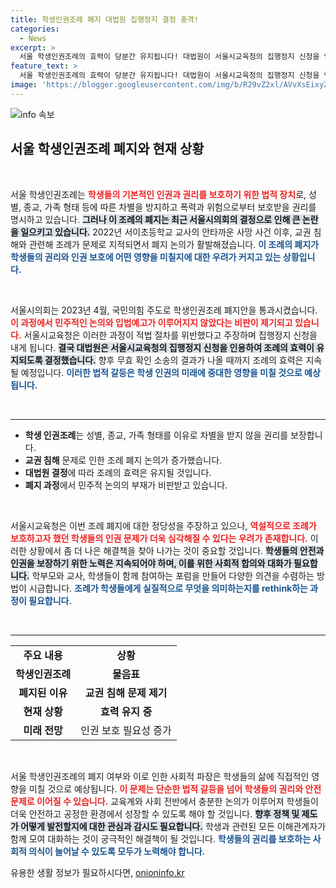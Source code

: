 ```yaml
---
title: 학생인권조례 폐지 대법원 집행정지 결정 충격!
categories:
  - News
excerpt: >
  서울 학생인권조례의 효력이 당분간 유지됩니다! 대법원이 서울시교육청의 집행정지 신청을 인용하며, 인권 보호 논란이 한층 격화되고 있습니다. 이 조례의 운명은 어떻게 될까요? 클릭하여 최신 소식을 확인하세요!
feature_text: >
  서울 학생인권조례의 효력이 당분간 유지됩니다! 대법원이 서울시교육청의 집행정지 신청을 인용하며, 인권 보호 논란이 한층 격화되고 있습니다. 이 조례의 운명은 어떻게 될까요? 클릭하여 최신 소식을 확인하세요!
image: 'https://blogger.googleusercontent.com/img/b/R29vZ2xl/AVvXsEixyZcFfHzMRdzZMjFBmAUKJYCLCGyLL1o632UiGVXcaFdKo_bkvkuCioo0uUKlGfBVcT3P84aROyZIXSBEx3Aw5nCQ3pTgDom1WDC4m8eifvWiAmWEEVb4x6G_l8C0QH225ldMjyaFvpxGEBGNO37VmDTDMHGhJPq73UglMfDca1-0aw/s1600/blogspot.png'
---
```


<p><img src="https://blogger.googleusercontent.com/img/b/R29vZ2xl/AVvXsEixyZcFfHzMRdzZMjFBmAUKJYCLCGyLL1o632UiGVXcaFdKo_bkvkuCioo0uUKlGfBVcT3P84aROyZIXSBEx3Aw5nCQ3pTgDom1WDC4m8eifvWiAmWEEVb4x6G_l8C0QH225ldMjyaFvpxGEBGNO37VmDTDMHGhJPq73UglMfDca1-0aw/s1600/blogspot.png" alt="info 속보" /></p>

<h2 data-ke-size="size26">서울 학생인권조례 폐지와 현재 상황</h2>

<p data-ke-size="size16">&nbsp;</p>

<p>서울 학생인권조례는 <b><span style="color: #ee2323;">학생들의 기본적인 인권과 권리를 보호하기 위한 법적 장치</span></b>로, 성별, 종교, 가족 형태 등에 따른 차별을 방지하고 폭력과 위험으로부터 보호받을 권리를 명시하고 있습니다. <b><span style="background-color: #21538527;">그러나 이 조례의 폐지는 최근 서울시의회의 결정으로 인해 큰 논란을 일으키고 있습니다.</span></b> 2022년 서이초등학교 교사의 안타까운 사망 사건 이후, 교권 침해와 관련해 조례가 문제로 지적되면서 폐지 논의가 활발해졌습니다. <b><span style="color: #1a5490;">이 조례의 폐지가 학생들의 권리와 인권 보호에 어떤 영향을 미칠지에 대한 우려가 커지고 있는 상황입니다.</span></b></p>

<p data-ke-size="size16">&nbsp;</p>

<p>서울시의회는 2023년 4월, 국민의힘 주도로 학생인권조례 폐지안을 통과시켰습니다. <b><span style="color: #ee2323;">이 과정에서 민주적인 논의와 입법예고가 이루어지지 않았다는 비판이 제기되고 있습니다.</span></b> 서울시교육청은 이러한 과정이 적법 절차를 위반했다고 주장하며 집행정지 신청을 내게 됩니다. <b><span style="background-color: #21538527;">결국 대법원은 서울시교육청의 집행정지 신청을 인용하여 조례의 효력이 유지되도록 결정했습니다.</span></b> 향후 무효 확인 소송의 결과가 나올 때까지 조례의 효력은 지속될 예정입니다. <b><span style="color: #1a5490;">이러한 법적 갈등은 학생 인권의 미래에 중대한 영향을 미칠 것으로 예상됩니다.</span></b></p>

<p data-ke-size="size16">&nbsp;</p>

<hr />

<ul>
    <li><b>학생 인권조례</b>는 성별, 종교, 가족 형태를 이유로 차별을 받지 않을 권리를 보장합니다.</li>
    <li><b>교권 침해</b> 문제로 인한 조례 폐지 논의가 증가했습니다.</li>
    <li><b>대법원 결정</b>에 따라 조례의 효력은 유지될 것입니다.</li>
    <li><b>폐지 과정</b>에서 민주적 논의의 부재가 비판받고 있습니다.</li>
</ul>

<p data-ke-size="size16">&nbsp;</p>

<p>서울시교육청은 이번 조례 폐지에 대한 정당성을 주장하고 있으나, <b><span style="color: #ee2323;">역설적으로 조례가 보호하고자 했던 학생들의 인권 문제가 더욱 심각해질 수 있다는 우려가 존재합니다.</span></b> 이러한 상황에서 좀 더 나은 해결책을 찾아 나가는 것이 중요할 것입니다. <b><span style="background-color: #21538527;">학생들의 안전과 인권을 보장하기 위한 노력은 지속되어야 하며, 이를 위한 사회적 합의와 대화가 필요합니다.</span></b> 학부모와 교사, 학생들이 함께 참여하는 포럼을 만들어 다양한 의견을 수렴하는 방법이 시급합니다. <b><span style="color: #1a5490;">조례가 학생들에게 실질적으로 무엇을 의미하는지를 rethink하는 과정이 필요합니다.</span></b></p>

<p data-ke-size="size16">&nbsp;</p>

<hr />

<table style="width: 100%; border-collapse: collapse;">
    <tr>
        <td style="text-align: center; height: 22px;"><b>주요 내용</b></td>
        <td style="text-align: center; height: 22px;"><b>상황</b></td>
    </tr>
    <tr>
        <td style="text-align: center; height: 17px;"><b>학생인권조례</b></td>
        <td style="text-align: center; height: 17px;"><b>물음표</b></td>
    </tr>
    <tr>
        <td style="text-align: center; height: 17px;"><b>폐지된 이유</b></td>
        <td style="text-align: center; height: 17px;"><b>교권 침해 문제 제기</b></td>
    </tr>
    <tr>
        <td style="text-align: center; height: 17px;"><b>현재 상황</b></td>
        <td style="text-align: center; height: 17px;"><b>효력 유지 중</b></td>
    </tr>
    <tr>
        <td style="text-align: center; height: 17px;"><b>미래 전망</b></td>
        <td style="text-align: center; height: 17px;">인권 보호 필요성 증가</td>
    </tr>
</table>

<p data-ke-size="size16">&nbsp;</p>

<p>서울 학생인권조례의 폐지 여부와 이로 인한 사회적 파장은 학생들의 삶에 직접적인 영향을 미칠 것으로 예상됩니다. <b><span style="color: #ee2323;">이 문제는 단순한 법적 갈등을 넘어 학생들의 권리와 안전 문제로 이어질 수 있습니다.</span></b> 교육계와 사회 전반에서 충분한 논의가 이루어져 학생들이 더욱 안전하고 공정한 환경에서 성장할 수 있도록 해야 할 것입니다. <b><span style="background-color: #21538527;">향후 정책 및 제도가 어떻게 발전할지에 대한 관심과 감시도 필요합니다.</span></b> 학생과 관련된 모든 이해관계자가 함께 모여 대화하는 것이 궁극적인 해결책이 될 것입니다. <b><span style="color: #1a5490;">학생들의 권리를 보호하는 사회적 의식이 늘어날 수 있도록 모두가 노력해야 합니다.</span></b></p>
유용한 생활 정보가 필요하시다면, <a href="https://onioninfo.kr" rel="dofollow">onioninfo.kr</a>


